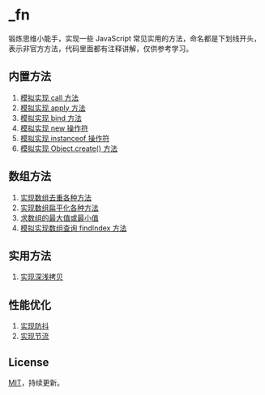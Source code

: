 # _fn

锻炼思维小能手，实现一些 JavaScript 常见实用的方法，命名都是下划线开头，表示非官方方法，代码里面都有注释讲解，仅供参考学习。

## 内置方法
1. [模拟实现 call 方法](_call.js)
2. [模拟实现 apply 方法](_apply.js)
3. [模拟实现 bind 方法](_bind.js)
4. [模拟实现 new 操作符](_new.js)
5. [模拟实现 instanceof 操作符](_instanceof.js)
6. [模拟实现 Object.create() 方法](_Object.create.js)

## 数组方法
1. [实现数组去重各种方法](_unique.js)
2. [实现数组扁平化各种方法](_flatten.js)
3. [求数组的最大值或最小值](_array_max_value.js)
4. [模拟实现数组查询 findIndex 方法](_findIndex.js)

## 实用方法
1. [实现深浅拷贝](_clone.js)

## 性能优化
1. [实现防抖](_debounce.js)
2. [实现节流](_throttle.js)

## License
[MIT](https://github.com/LFB/_fn/blob/master/LICENSE)，持续更新。